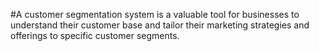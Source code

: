 #A customer segmentation system is a valuable tool for businesses to understand their customer base and tailor their marketing strategies and offerings to specific customer segments.
